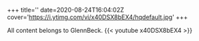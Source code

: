 +++
title=''
date=2020-08-24T16:04:02Z
cover='https://i.ytimg.com/vi/x40DSX8bEX4/hqdefault.jpg'
+++

All content belongs to GlennBeck.
{{< youtube x40DSX8bEX4 >}}
